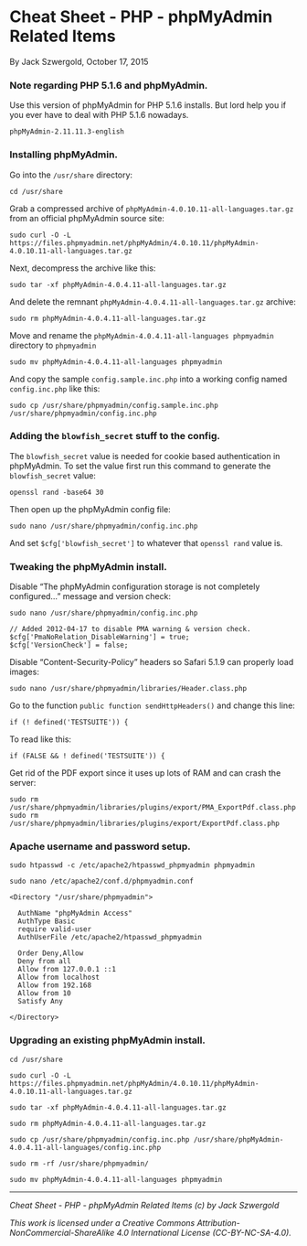 # Cheat Sheet - PHP - phpMyAdmin Related Items

By Jack Szwergold, October 17, 2015

### Note regarding PHP 5.1.6 and phpMyAdmin.

Use this version of phpMyAdmin for PHP 5.1.6 installs. But lord help you if you ever have to deal with PHP 5.1.6 nowadays.

	phpMyAdmin-2.11.11.3-english

### Installing phpMyAdmin.

Go into the `/usr/share` directory:

	cd /usr/share

Grab a compressed archive of `phpMyAdmin-4.0.10.11-all-languages.tar.gz` from an official phpMyAdmin source site:

	sudo curl -O -L https://files.phpmyadmin.net/phpMyAdmin/4.0.10.11/phpMyAdmin-4.0.10.11-all-languages.tar.gz

Next, decompress the archive like this:

	sudo tar -xf phpMyAdmin-4.0.4.11-all-languages.tar.gz

And delete the remnant `phpMyAdmin-4.0.4.11-all-languages.tar.gz` archive:

	sudo rm phpMyAdmin-4.0.4.11-all-languages.tar.gz

Move and rename the `phpMyAdmin-4.0.4.11-all-languages phpmyadmin` directory to `phpmyadmin`

	sudo mv phpMyAdmin-4.0.4.11-all-languages phpmyadmin

And copy the sample `config.sample.inc.php` into a working config named `config.inc.php` like this:

	sudo cp /usr/share/phpmyadmin/config.sample.inc.php /usr/share/phpmyadmin/config.inc.php

### Adding the `blowfish_secret` stuff to the config.

The `blowfish_secret` value is needed for cookie based authentication in phpMyAdmin. To set the value first run this command to generate the `blowfish_secret` value:

    openssl rand -base64 30

Then open up the phpMyAdmin config file:

	sudo nano /usr/share/phpmyadmin/config.inc.php

And set `$cfg['blowfish_secret']` to whatever that `openssl rand` value is.

### Tweaking the phpMyAdmin install.

Disable “The phpMyAdmin configuration storage is not completely configured…” message and version check:

	sudo nano /usr/share/phpmyadmin/config.inc.php

	// Added 2012-04-17 to disable PMA warning & version check.
	$cfg['PmaNoRelation_DisableWarning'] = true;
	$cfg['VersionCheck'] = false;

Disable “Content-Security-Policy” headers so Safari 5.1.9 can properly load images:

	sudo nano /usr/share/phpmyadmin/libraries/Header.class.php

Go to the function `public function sendHttpHeaders()` and change this line:

	if (! defined('TESTSUITE')) {

To read like this:

	if (FALSE && ! defined('TESTSUITE')) {

Get rid of the PDF export since it uses up lots of RAM and can crash the server:

	sudo rm /usr/share/phpmyadmin/libraries/plugins/export/PMA_ExportPdf.class.php
	sudo rm /usr/share/phpmyadmin/libraries/plugins/export/ExportPdf.class.php

### Apache username and password setup.

	sudo htpasswd -c /etc/apache2/htpasswd_phpmyadmin phpmyadmin

	sudo nano /etc/apache2/conf.d/phpmyadmin.conf

	<Directory "/usr/share/phpmyadmin">

	  AuthName "phpMyAdmin Access"
	  AuthType Basic
	  require valid-user
	  AuthUserFile /etc/apache2/htpasswd_phpmyadmin

	  Order Deny,Allow
	  Deny from all
	  Allow from 127.0.0.1 ::1
	  Allow from localhost
	  Allow from 192.168
	  Allow from 10
	  Satisfy Any

	</Directory>

### Upgrading an existing phpMyAdmin install.

	cd /usr/share

	sudo curl -O -L https://files.phpmyadmin.net/phpMyAdmin/4.0.10.11/phpMyAdmin-4.0.10.11-all-languages.tar.gz

	sudo tar -xf phpMyAdmin-4.0.4.11-all-languages.tar.gz

	sudo rm phpMyAdmin-4.0.4.11-all-languages.tar.gz

	sudo cp /usr/share/phpmyadmin/config.inc.php /usr/share/phpMyAdmin-4.0.4.11-all-languages/config.inc.php

	sudo rm -rf /usr/share/phpmyadmin/

	sudo mv phpMyAdmin-4.0.4.11-all-languages phpmyadmin

***

*Cheat Sheet - PHP - phpMyAdmin Related Items (c) by Jack Szwergold*

*This work is licensed under a Creative Commons Attribution-NonCommercial-ShareAlike 4.0 International License (CC-BY-NC-SA-4.0).*